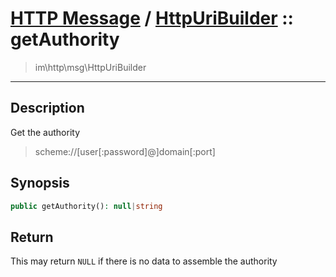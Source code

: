 # [HTTP Message](http.md) / [HttpUriBuilder](http-HttpUriBuilder.md) :: getAuthority
 > im\http\msg\HttpUriBuilder
____

## Description
Get the authority

 > scheme://[user[:password]@]domain[:port]  

## Synopsis
```php
public getAuthority(): null|string
```

## Return
This may return `NULL` if there is no data to assemble the authority
